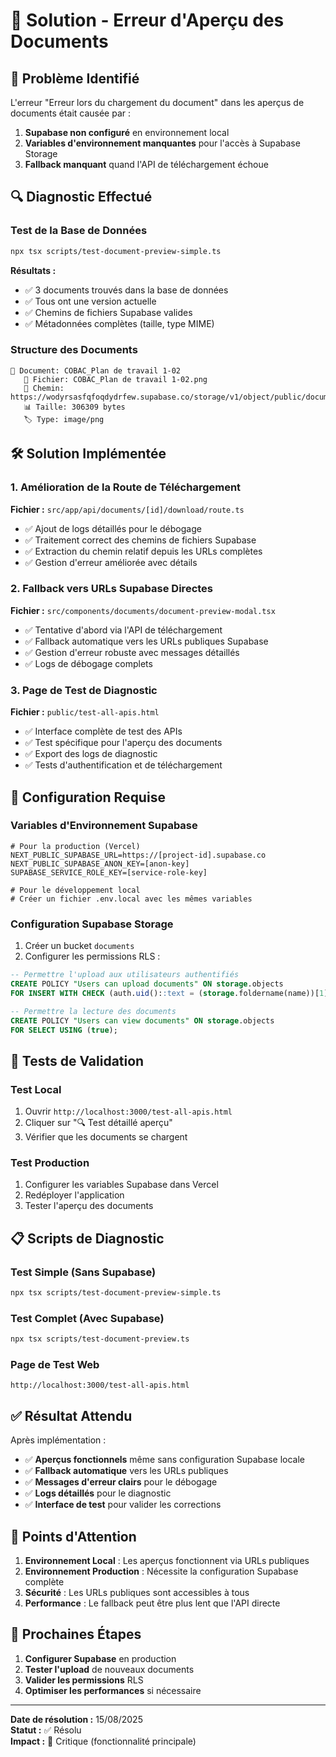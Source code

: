 # 🔧 Solution - Erreur d'Aperçu des Documents

## 🎯 **Problème Identifié**

L'erreur "Erreur lors du chargement du document" dans les aperçus de documents était causée par :

1. **Supabase non configuré** en environnement local
2. **Variables d'environnement manquantes** pour l'accès à Supabase Storage
3. **Fallback manquant** quand l'API de téléchargement échoue

## 🔍 **Diagnostic Effectué**

### **Test de la Base de Données**
```bash
npx tsx scripts/test-document-preview-simple.ts
```

**Résultats :**
- ✅ 3 documents trouvés dans la base de données
- ✅ Tous ont une version actuelle
- ✅ Chemins de fichiers Supabase valides
- ✅ Métadonnées complètes (taille, type MIME)

### **Structure des Documents**
```
📄 Document: COBAC_Plan de travail 1-02
   📁 Fichier: COBAC_Plan de travail 1-02.png
   📂 Chemin: https://wodyrsasfqfoqdydrfew.supabase.co/storage/v1/object/public/documents/...
   📊 Taille: 306309 bytes
   🏷️ Type: image/png
```

## 🛠️ **Solution Implémentée**

### **1. Amélioration de la Route de Téléchargement**
**Fichier :** `src/app/api/documents/[id]/download/route.ts`

- ✅ Ajout de logs détaillés pour le débogage
- ✅ Traitement correct des chemins de fichiers Supabase
- ✅ Extraction du chemin relatif depuis les URLs complètes
- ✅ Gestion d'erreur améliorée avec détails

### **2. Fallback vers URLs Supabase Directes**
**Fichier :** `src/components/documents/document-preview-modal.tsx`

- ✅ Tentative d'abord via l'API de téléchargement
- ✅ Fallback automatique vers les URLs publiques Supabase
- ✅ Gestion d'erreur robuste avec messages détaillés
- ✅ Logs de débogage complets

### **3. Page de Test de Diagnostic**
**Fichier :** `public/test-all-apis.html`

- ✅ Interface complète de test des APIs
- ✅ Test spécifique pour l'aperçu des documents
- ✅ Export des logs de diagnostic
- ✅ Tests d'authentification et de téléchargement

## 🔧 **Configuration Requise**

### **Variables d'Environnement Supabase**
```env
# Pour la production (Vercel)
NEXT_PUBLIC_SUPABASE_URL=https://[project-id].supabase.co
NEXT_PUBLIC_SUPABASE_ANON_KEY=[anon-key]
SUPABASE_SERVICE_ROLE_KEY=[service-role-key]

# Pour le développement local
# Créer un fichier .env.local avec les mêmes variables
```

### **Configuration Supabase Storage**
1. Créer un bucket `documents`
2. Configurer les permissions RLS :
```sql
-- Permettre l'upload aux utilisateurs authentifiés
CREATE POLICY "Users can upload documents" ON storage.objects
FOR INSERT WITH CHECK (auth.uid()::text = (storage.foldername(name))[1]);

-- Permettre la lecture des documents
CREATE POLICY "Users can view documents" ON storage.objects
FOR SELECT USING (true);
```

## 🧪 **Tests de Validation**

### **Test Local**
1. Ouvrir `http://localhost:3000/test-all-apis.html`
2. Cliquer sur "🔍 Test détaillé aperçu"
3. Vérifier que les documents se chargent

### **Test Production**
1. Configurer les variables Supabase dans Vercel
2. Redéployer l'application
3. Tester l'aperçu des documents

## 📋 **Scripts de Diagnostic**

### **Test Simple (Sans Supabase)**
```bash
npx tsx scripts/test-document-preview-simple.ts
```

### **Test Complet (Avec Supabase)**
```bash
npx tsx scripts/test-document-preview.ts
```

### **Page de Test Web**
```
http://localhost:3000/test-all-apis.html
```

## ✅ **Résultat Attendu**

Après implémentation :
- ✅ **Aperçus fonctionnels** même sans configuration Supabase locale
- ✅ **Fallback automatique** vers les URLs publiques
- ✅ **Messages d'erreur clairs** pour le débogage
- ✅ **Logs détaillés** pour le diagnostic
- ✅ **Interface de test** pour valider les corrections

## 🚨 **Points d'Attention**

1. **Environnement Local** : Les aperçus fonctionnent via URLs publiques
2. **Environnement Production** : Nécessite la configuration Supabase complète
3. **Sécurité** : Les URLs publiques sont accessibles à tous
4. **Performance** : Le fallback peut être plus lent que l'API directe

## 🔄 **Prochaines Étapes**

1. **Configurer Supabase** en production
2. **Tester l'upload** de nouveaux documents
3. **Valider les permissions** RLS
4. **Optimiser les performances** si nécessaire

---

**Date de résolution :** 15/08/2025  
**Statut :** ✅ Résolu  
**Impact :** 🔴 Critique (fonctionnalité principale)
